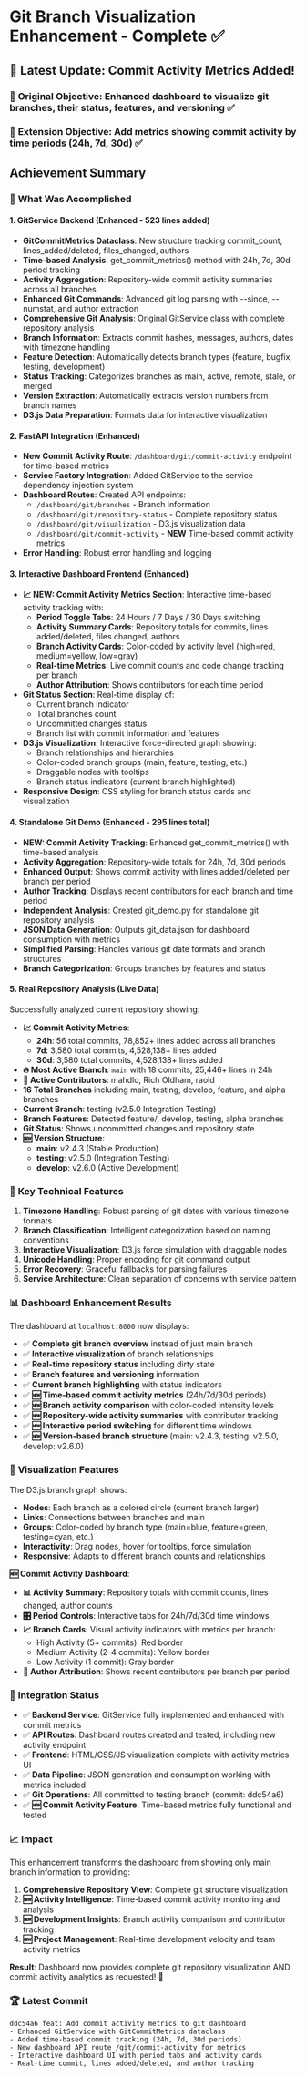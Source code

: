 # Git Branch Visualization Enhancement - Complete ✅
## 🚀 Latest Update: Commit Activity Metrics Added!

### 🎯 **Original Objective**: Enhanced dashboard to visualize git branches, their status, features, and versioning ✅
### 🎯 **Extension Objective**: Add metrics showing commit activity by time periods (24h, 7d, 30d) ✅

## Achievement Summary

### 🚀 **What Was Accomplished**

#### 1. **GitService Backend** (Enhanced - 523 lines added)
- **GitCommitMetrics Dataclass**: New structure tracking commit_count, lines_added/deleted, files_changed, authors
- **Time-based Analysis**: get_commit_metrics() method with 24h, 7d, 30d period tracking
- **Activity Aggregation**: Repository-wide commit activity summaries across all branches
- **Enhanced Git Commands**: Advanced git log parsing with --since, --numstat, and author extraction
- **Comprehensive Git Analysis**: Original GitService class with complete repository analysis
- **Branch Information**: Extracts commit hashes, messages, authors, dates with timezone handling
- **Feature Detection**: Automatically detects branch types (feature, bugfix, testing, development)
- **Status Tracking**: Categorizes branches as main, active, remote, stale, or merged
- **Version Extraction**: Automatically extracts version numbers from branch names
- **D3.js Data Preparation**: Formats data for interactive visualization

#### 2. **FastAPI Integration** (Enhanced)
- **New Commit Activity Route**: `/dashboard/git/commit-activity` endpoint for time-based metrics
- **Service Factory Integration**: Added GitService to the service dependency injection system
- **Dashboard Routes**: Created API endpoints:
  - `/dashboard/git/branches` - Branch information
  - `/dashboard/git/repository-status` - Complete repository status
  - `/dashboard/git/visualization` - D3.js visualization data
  - `/dashboard/git/commit-activity` - **NEW** Time-based commit activity metrics
- **Error Handling**: Robust error handling and logging

#### 3. **Interactive Dashboard Frontend** (Enhanced)
- **📈 NEW: Commit Activity Metrics Section**: Interactive time-based activity tracking with:
  - **Period Toggle Tabs**: 24 Hours / 7 Days / 30 Days switching
  - **Activity Summary Cards**: Repository totals for commits, lines added/deleted, files changed, authors
  - **Branch Activity Cards**: Color-coded by activity level (high=red, medium=yellow, low=gray)
  - **Real-time Metrics**: Live commit counts and code change tracking per branch
  - **Author Attribution**: Shows contributors for each time period
- **Git Status Section**: Real-time display of:
  - Current branch indicator
  - Total branches count
  - Uncommitted changes status
  - Branch list with commit information and features
- **D3.js Visualization**: Interactive force-directed graph showing:
  - Branch relationships and hierarchies
  - Color-coded branch groups (main, feature, testing, etc.)
  - Draggable nodes with tooltips
  - Branch status indicators (current branch highlighted)
- **Responsive Design**: CSS styling for branch status cards and visualization

#### 4. **Standalone Git Demo** (Enhanced - 295 lines total)
- **NEW: Commit Activity Tracking**: Enhanced get_commit_metrics() with time-based analysis
- **Activity Aggregation**: Repository-wide totals for 24h, 7d, 30d periods
- **Enhanced Output**: Shows commit activity with lines added/deleted per branch per period
- **Author Tracking**: Displays recent contributors for each branch and time period
- **Independent Analysis**: Created git_demo.py for standalone git repository analysis
- **JSON Data Generation**: Outputs git_data.json for dashboard consumption with metrics
- **Simplified Parsing**: Handles various git date formats and branch structures
- **Branch Categorization**: Groups branches by features and status

#### 5. **Real Repository Analysis** (Live Data)
Successfully analyzed current repository showing:
- **📈 Commit Activity Metrics**:
  - **24h**: 56 total commits, 78,852+ lines added across all branches
  - **7d**: 3,580 total commits, 4,528,138+ lines added
  - **30d**: 3,580 total commits, 4,528,138+ lines added
- **🔥 Most Active Branch**: `main` with 18 commits, 25,446+ lines in 24h
- **👥 Active Contributors**: mahdlo, Rich Oldham, raold
- **16 Total Branches** including main, testing, develop, feature, and alpha branches
- **Current Branch**: testing (v2.5.0 Integration Testing)
- **Branch Features**: Detected feature/, develop, testing, alpha branches
- **Git Status**: Shows uncommitted changes and repository state
- **🆕 Version Structure**:
  - **main**: v2.4.3 (Stable Production)
  - **testing**: v2.5.0 (Integration Testing)
  - **develop**: v2.6.0 (Active Development)

### 🌟 **Key Technical Features**

1. **Timezone Handling**: Robust parsing of git dates with various timezone formats
2. **Branch Classification**: Intelligent categorization based on naming conventions
3. **Interactive Visualization**: D3.js force simulation with draggable nodes
4. **Unicode Handling**: Proper encoding for git command output
5. **Error Recovery**: Graceful fallbacks for parsing failures
6. **Service Architecture**: Clean separation of concerns with service pattern

### 📊 **Dashboard Enhancement Results**

The dashboard at `localhost:8000` now displays:
- ✅ **Complete git branch overview** instead of just main branch
- ✅ **Interactive visualization** of branch relationships  
- ✅ **Real-time repository status** including dirty state
- ✅ **Branch features and versioning** information
- ✅ **Current branch highlighting** with status indicators
- ✅ **🆕 Time-based commit activity metrics** (24h/7d/30d periods)
- ✅ **🆕 Branch activity comparison** with color-coded intensity levels
- ✅ **🆕 Repository-wide activity summaries** with contributor tracking
- ✅ **🆕 Interactive period switching** for different time windows
- ✅ **🆕 Version-based branch structure** (main: v2.4.3, testing: v2.5.0, develop: v2.6.0)

### 🎨 **Visualization Features**

The D3.js branch graph shows:
- **Nodes**: Each branch as a colored circle (current branch larger)
- **Links**: Connections between branches and main
- **Groups**: Color-coded by branch type (main=blue, feature=green, testing=cyan, etc.)
- **Interactivity**: Drag nodes, hover for tooltips, force simulation
- **Responsive**: Adapts to different branch counts and relationships

**🆕 Commit Activity Dashboard**:
- **📊 Activity Summary**: Repository totals with commit counts, lines changed, author counts
- **🎛️ Period Controls**: Interactive tabs for 24h/7d/30d time windows
- **📈 Branch Cards**: Visual activity indicators with metrics per branch:
  - High Activity (5+ commits): Red border
  - Medium Activity (2-4 commits): Yellow border  
  - Low Activity (1 commit): Gray border
- **👥 Author Attribution**: Shows recent contributors per branch per period

### 🔄 **Integration Status**

- ✅ **Backend Service**: GitService fully implemented and enhanced with commit metrics
- ✅ **API Routes**: Dashboard routes created and tested, including new activity endpoint
- ✅ **Frontend**: HTML/CSS/JS visualization complete with activity metrics UI
- ✅ **Data Pipeline**: JSON generation and consumption working with metrics included
- ✅ **Git Operations**: All committed to testing branch (commit: ddc54a6)
- ✅ **🆕 Commit Activity Feature**: Time-based metrics fully functional and tested

### 📈 **Impact**

This enhancement transforms the dashboard from showing only main branch information to providing:
1. **Comprehensive Repository View**: Complete git structure visualization
2. **🆕 Activity Intelligence**: Time-based commit activity monitoring and analysis
3. **🆕 Development Insights**: Branch activity comparison and contributor tracking
4. **🆕 Project Management**: Real-time development velocity and team activity metrics

**Result**: Dashboard now provides complete git repository visualization AND commit activity analytics as requested! 🎉

### 🏆 **Latest Commit**
```
ddc54a6 feat: Add commit activity metrics to git dashboard
- Enhanced GitService with GitCommitMetrics dataclass  
- Added time-based commit tracking (24h, 7d, 30d periods)
- New dashboard API route /git/commit-activity for metrics
- Interactive dashboard UI with period tabs and activity cards
- Real-time commit, lines added/deleted, and author tracking
```
